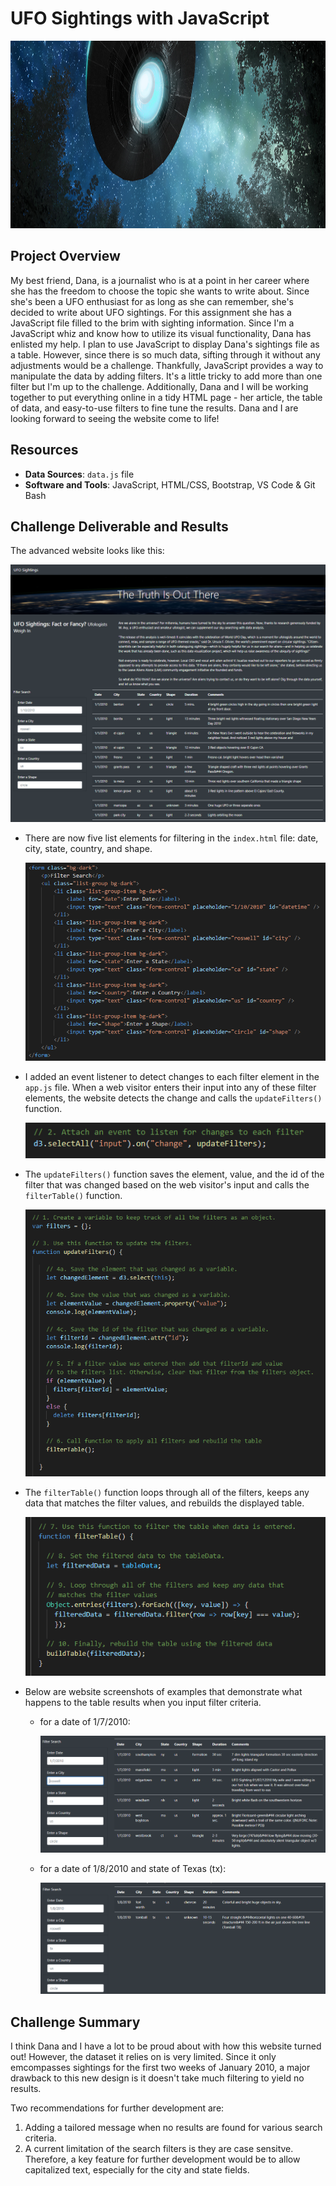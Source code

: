 # UFO Sightings with JavaScript
<img src="static/images/readme_header.png" width="1100" height="300">

## Project Overview
My best friend, Dana, is a journalist who is at a point in her career where she has the freedom to choose the topic she wants to write about. Since she's been a UFO enthusiast for as long as she can remember, she's decided to write about UFO sightings. For this assignment she has a JavaScript file filled to the brim with sighting information. Since I'm a JavaScript whiz and know how to utilize its visual functionality, Dana has enlisted my help. I plan to use JavaScript to display Dana's sightings file as a table. However, since there is so much data, sifting through it without any adjustments would be a challenge. Thankfully, JavaScript provides a way to manipulate the data by adding filters. It's a little tricky to add more than one filter but I'm up to the challenge. Additionally, Dana and I will be working together to put everything online in a tidy HTML page - her article, the table of data, and easy-to-use filters to fine tune the results. Dana and I are looking forward to seeing the website come to life!

## Resources
- **Data Sources**: `data.js` file
- **Software and Tools**: JavaScript, HTML/CSS, Bootstrap, VS Code & Git Bash

## Challenge Deliverable and Results
The advanced website looks like this:

<img src="static/images/Delv 1_UFO Sightings website.PNG">

- There are now five list elements for filtering in the `index.html` file: date, city, state, country, and shape.

	<img src="static/images/Delv 1_list elements.PNG">

- I added an event listener to detect changes to each filter element in the `app.js` file. When a web visitor enters their input into any of these filter elements, the website detects the change and calls the `updateFilters()` function.

	<img src="static/images/Delv 1_event listener.PNG">

- The `updateFilters()` function saves the element, value, and the id of the filter that was changed based on the web visitor's input and calls the `filterTable()` function. 

	<img src="static/images/Delv 1_updateFilters().PNG">

- The `filterTable()` function loops through all of the filters, keeps any data that matches the filter values, and rebuilds the displayed table. 

	<img src="static/images/Delv 1_filterTable().PNG">

- Below are website screenshots of examples that demonstrate what happens to the table results when you input filter criteria. 
  - for a date of 1/7/2010: 
  
  	<img src="static/images/Delv 1_web filter_date.PNG">
  
  - for a date of 1/8/2010 and state of Texas (tx):
  
  	<img src="static/images/Delv 1_web filter_date and state.PNG"> 

## Challenge Summary
I think Dana and I have a lot to be proud about with how this website turned out! However, the dataset it relies on is very limited. Since it only emcompasses sightings for the first two weeks of January 2010, a major drawback to this new design is it doesn't take much filtering to yield no results.

Two recommendations for further development are:

1. Adding a tailored message when no results are found for various search criteria.
2. A current limitation of the search filters is they are case sensitve. Therefore, a key feature for further development would be to allow capitalized text, especially for the city and state fields.
